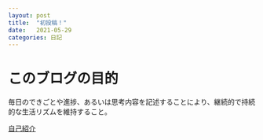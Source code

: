 ```yaml
---
layout: post
title:  "初投稿！"
date:   2021-05-29
categories: 日記
---
```


# このブログの目的

毎日のできごとや進捗、あるいは思考内容を記述することにより、継続的で持続的な生活リズムを維持すること。

[自己紹介](../about)
